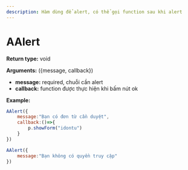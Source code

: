 ```yaml
---
description: Hàm dùng để alert, có thể gọi function sau khi alert
---
```


# AAlert

**Return type:** void

**Arguments:** ({message, callback})

* **message:** required, chuỗi cần alert
* **callback:** function được thực hiện khi bấm nút ok

**Example:**

```javascript
AAlert({
    message:"Bạn có đơn từ cần duyệt", 
    callback:()=>{
        p.showForm("idontu")
    }
})

AAlert({
    message:"Bạn không có quyền truy cập" 
})
```
